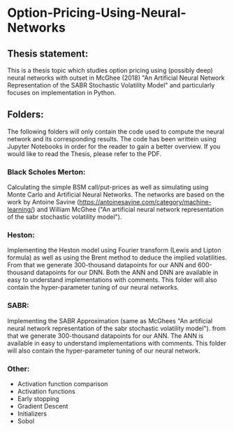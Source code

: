# Option-Pricing-Using-Neural-Networks

## Thesis statement:
This is a thesis topic which studies option pricing using (possibly deep) neural networks with outset in McGhee (2018) "An Artificial Neural Network Representation of the SABR Stochastic Volatility Model" and particularly focuses on implementation in Python.

## Folders: 
The following folders will only contain the code used to compute the neural network and its corresponding results. The code has been writtein using Jupyter Notebooks in order for the reader to gain a better overview. If you would like to read the Thesis, please refer to the PDF.

### Black Scholes Merton:
Calculating the simple BSM call/put-prices as well as simulating using Monte Carlo and Artificial Neural Networks. The networks are based on the work by Antoine Savine (https://antoinesavine.com/category/machine-learning/) and William McGhee ("An artificial neural network representation of the sabr stochastic volatility model").

### Heston:
Implementing the Heston model using Fourier transform (Lewis and Lipton formula) as well as using the Brent method to deduce the implied volatilities. From that we generate 300-thousand datapoints for our ANN and 600-thousand datapoints for our DNN. Both the ANN and DNN are available in easy to understand implementations with comments. This folder will also contain the hyper-parameter tuning of our neural networks.

### SABR: 
Implementing the SABR Approximation (same as McGhees "An artificial neural network representation of the sabr stochastic volatility model"). from that we generate 300-thousand datapoints for our ANN. The ANN is available in easy to understand implementations with comments. This folder will also contain the hyper-parameter tuning of our neural network.

### Other:
- Activation function comparison
- Activation functions
- Early stopping
- Gradient Descent
- Initializers
- Sobol

